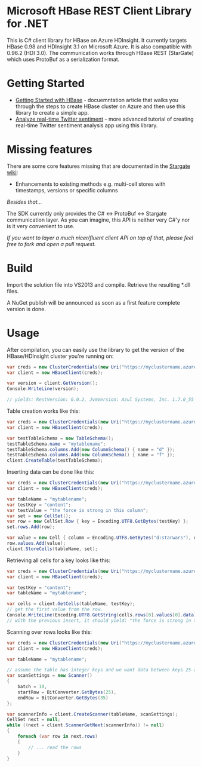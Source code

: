 Microsoft HBase REST Client Library for .NET
======

This is C# client library for HBase on Azure HDInsight.
It currently targets HBase 0.98 and HDInsight 3.1 on Microsoft Azure. It is also compatible with 0.96.2 (HDI 3.0).
The communication works through HBase REST (StarGate) which uses ProtoBuf as a serialization format.

Getting Started
===============

* [Getting Started with HBase](http://azure.microsoft.com/en-us/documentation/articles/hdinsight-hbase-get-started/) - docuemntation article that walks you through the steps to create HBase cluster on Azure and then use this library to create a simple app.
* [Analyze real-time Twitter sentiment](http://azure.microsoft.com/en-us/documentation/articles/hdinsight-hbase-analyze-twitter-sentiment/) - more advanced tutorial of creating real-time Twitter sentiment analysis app using this library.

Missing features
================

There are some core features missing that are documented in the [Stargate wiki](http://wiki.apache.org/hadoop/Hbase/Stargate "stargate docs"):
- Enhancements to existing methods e.g. multi-cell stores with timestamps, versions or specific columns

_Besides that..._

The SDK currently only provides the C# <-> ProtoBuf <-> Stargate communication layer.
As you can imagine, this API is neither very C#'y nor is it very convenient to use.

*If you want to layer a much nicer/fluent client API on top of that, please feel free to fork and open a pull request.*

Build
=====

Import the solution file into VS2013 and compile. Retrieve the resulting *.dll files.

A NuGet publish will be announced as soon as a first feature complete version is done.

Usage
=====

After compilation, you can easily use the library to get the version of the HBase/HDInsight cluster you're running on:
```csharp
var creds = new ClusterCredentials(new Uri("https://myclustername.azurehdinsight.net"), "myusername", "mypassword");
var client = new HBaseClient(creds);

var version = client.GetVersion();
Console.WriteLine(version);

// yields: RestVersion: 0.0.2, JvmVersion: Azul Systems, Inc. 1.7.0_55-24.55-b03, OsVersion: Windows Server 2012 R2 6.3 amd64, ServerVersion: jetty/6.1.26, JerseyVersion: 1.8, ExtensionObject:
```

Table creation works like this:
```csharp
var creds = new ClusterCredentials(new Uri("https://myclustername.azurehdinsight.net"), "myusername", "mypassword");
var client = new HBaseClient(creds);

var testTableSchema = new TableSchema();
testTableSchema.name = "mytablename";
testTableSchema.columns.Add(new ColumnSchema() { name = "d" });
testTableSchema.columns.Add(new ColumnSchema() { name = "f" });
client.CreateTable(testTableSchema);
```

Inserting data can be done like this:
```csharp
var creds = new ClusterCredentials(new Uri("https://myclustername.azurehdinsight.net"), "myusername", "mypassword");
var client = new HBaseClient(creds);

var tableName = "mytablename";
var testKey = "content";
var testValue = "the force is strong in this column";
var set = new CellSet();
var row = new CellSet.Row { key = Encoding.UTF8.GetBytes(testKey) };
set.rows.Add(row);

var value = new Cell { column = Encoding.UTF8.GetBytes("d:starwars"), data = Encoding.UTF8.GetBytes(testValue) };
row.values.Add(value);
client.StoreCells(tableName, set);
```

Retrieving all cells for a key looks like this:
```csharp
var creds = new ClusterCredentials(new Uri("https://myclustername.azurehdinsight.net"), "myusername", "mypassword");
var client = new HBaseClient(creds);

var testKey = "content";
var tableName = "mytablename";

var cells = client.GetCells(tableName, testKey);
// get the first value from the row.
Console.WriteLine(Encoding.UTF8.GetString(cells.rows[0].values[0].data));
// with the previous insert, it should yield: "the force is strong in this column"
```

Scanning over rows looks like this:
```csharp
var creds = new ClusterCredentials(new Uri("https://myclustername.azurehdinsight.net"), "myusername", "mypassword");
var client = new HBaseClient(creds);

var tableName = "mytablename";

// assume the table has integer keys and we want data between keys 25 and 35
var scanSettings = new Scanner()
{
	batch = 10,
	startRow = BitConverter.GetBytes(25),
	endRow = BitConverter.GetBytes(35)
};

var scannerInfo = client.CreateScanner(tableName, scanSettings);
CellSet next = null;
while ((next = client.ScannerGetNext(scannerInfo)) != null)
{
	foreach (var row in next.rows)
    {
    	// ... read the rows
    }
}
```
